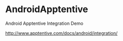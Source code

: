 AndroidApptentive
=================

Android Apptentive Integration Demo


http://www.apptentive.com/docs/android/integration/
